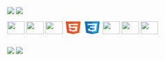 <div style="display: inline_block">
    <img align="center" height="170vw" src="https://github-readme-stats.vercel.app/api?username=Whilker-silva&theme=transparent&hide=prs,contribs"/>
    <img align="center" height="170vw" src="https://github-readme-stats.vercel.app/api/top-langs/?username=Whilker-silva&theme=transparent&layout=compact"/>
</div>


<div style="display: inline_block" style="margin: auto"><br>
   <img align="center" height="30" width="40" src="https://cdn.jsdelivr.net/gh/devicons/devicon/icons/java/java-original.svg">    
  <img align="center" height="30" width="40" src="https://cdn.jsdelivr.net/gh/devicons/devicon/icons/cplusplus/cplusplus-original.svg">   
  <img align="center" height="30" width="40" src="https://cdn.jsdelivr.net/gh/devicons/devicon/icons/arduino/arduino-original-wordmark.svg">     
  <img align="center" height="30" width="40" src="https://raw.githubusercontent.com/devicons/devicon/master/icons/html5/html5-original.svg">
  <img align="center" height="30" width="40" src="https://raw.githubusercontent.com/devicons/devicon/master/icons/css3/css3-original.svg">
  <img align="center" height="30" width="40" src="https://cdn.jsdelivr.net/gh/devicons/devicon/icons/javascript/javascript-original.svg">
  <img align="center" height="30" width="40" src="https://cdn.jsdelivr.net/gh/devicons/devicon/icons/matlab/matlab-original.svg">
  <img align="center" height="30" width="40" src="https://cdn.jsdelivr.net/gh/devicons/devicon/icons/git/git-plain-wordmark.svg">
  

</div>
  
  ##
 
<div> 
  <a href = "mailto:whilker.silva@estudante.ufla.br"><img src="https://img.shields.io/badge/-Gmail-%23333?style=for-the-badge&logo=gmail&logoColor=white" target="_blank"></a>
  <a href="https://br.linkedin.com/in/whilker-henrique-dos-santos-silva-2679b81a6" target="_blank"><img src="https://img.shields.io/badge/-LinkedIn-%230077B5?style=for-the-badge&logo=linkedin&logoColor=white" target="_blank"></a> 
  
</div>
